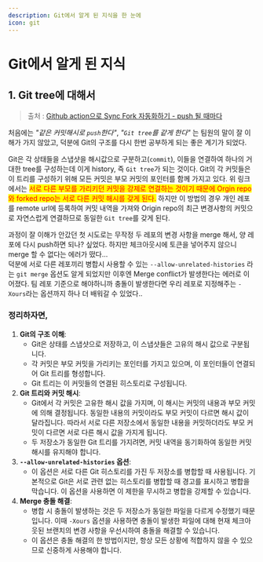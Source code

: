```yaml
---
description: Git에서 알게 된 지식을 한 눈에
icon: git
---
```


# Git에서 알게 된 지식

## 1. Git tree에 대해서

> 출처 : [Github action으로 Sync Fork 자동화하기 - push 될 때마다](https://velog.io/@charming-l/Github-action%EC%9C%BC%EB%A1%9C-push-%EB%90%A0-%EB%95%8C%EB%A7%88%EB%8B%A4-%EC%9E%90%EB%8F%99%EC%9C%BC%EB%A1%9C-%EC%B5%9C%EC%8B%A0%ED%99%94%ED%95%98%EA%B8%B0to-forked-repo)

처음에는 _"같은 커밋해시로 `push`한다"_, _"`Git tree`를 같게 한다"_ 는 팀원의 말이 잘 이해가 가지 않았고, 덕분에 Git의 구조를 다시 한번 공부하게 되는 좋은 계기가 되었다.

Git은 각 상태들을 스냅샷을 해시값으로 구분하고(`commit`), 이들을 연결하여 하나의 거대한 tree를 구성하는데 이게 history, 즉 `Git tree`가 되는 것이다. Git의 각 커밋들은 이 트리를 구성하기 위해 모든 커밋은 부모 커밋의 포인터를 함께 가지고 있다. 위 링크에서는 <mark style="color:red;">서로 다른 부모를 가리키던 커밋을 강제로 연결하는 것이기 때문에 Orgin repo와 forked repo는 서로 다른 커밋 해시를 갖게 된다.</mark> 하지만 이 방법의 경우 개인 레포를 remote url에 등록하여 커밋 내역을 가져와 Origin repo의 최근 변경사항의 커밋으로 자연스럽게 연결하므로 동일한 `Git tree`를 갖게 된다.

과정이 잘 이해가 안갔던 첫 시도로는 무작정 두 레포의 변경 사항을 merge 해서, 양 레포에 다시 push하면 되나? 싶었다. 하지만 체크아웃시에 토큰을 넣어주지 않으니 merge 할 수 없다는 에러가 떴다...\
덕분에 서로 다른 레포끼리 병합시 사용할 수 있는 `--allow-unrelated-histories` 라는 `git merge` 옵션도 알게 되었지만 이후엔 Merge conflict가 발생한다는 에러로 이어졌다. 팀 레포 기준으로 해야하니까 충돌이 발생한다면 우리 레포로 지정해주는 `-Xours`라는 옵션까지 하나 더 배워갈 수 있었다..



### 정리하자면,

1. **Git의 구조 이해**:
   * Git은 상태를 스냅샷으로 저장하고, 이 스냅샷들은 고유의 해시 값으로 구분됩니다.
   * 각 커밋은 부모 커밋을 가리키는 포인터를 가지고 있으며, 이 포인터들이 연결되어 Git 트리를 형성합니다.
   * Git 트리는 이 커밋들의 연결된 히스토리로 구성됩니다.
2. **Git 트리와 커밋 해시**:
   * Git에서 각 커밋은 고유한 해시 값을 가지며, 이 해시는 커밋의 내용과 부모 커밋에 의해 결정됩니다. 동일한 내용의 커밋이라도 부모 커밋이 다르면 해시 값이 달라집니다. 따라서 서로 다른 저장소에서 동일한 내용을 커밋하더라도 부모 커밋이 다르면 서로 다른 해시 값을 가지게 됩니다.
   * 두 저장소가 동일한 Git 트리를 가지려면, 커밋 내역을 동기화하여 동일한 커밋 해시를 유지해야 합니다.
3. **`--allow-unrelated-histories` 옵션**:
   * 이 옵션은 서로 다른 Git 히스토리를 가진 두 저장소를 병합할 때 사용됩니다. 기본적으로 Git은 서로 관련 없는 히스토리를 병합할 때 경고를 표시하고 병합을 막습니다. 이 옵션을 사용하면 이 제한을 무시하고 병합을 강제할 수 있습니다.
4. **Merge 충돌 해결**:
   * 병합 시 충돌이 발생하는 것은 두 저장소가 동일한 파일을 다르게 수정했기 때문입니다. 이때 `-Xours` 옵션을 사용하면 충돌이 발생한 파일에 대해 현재 체크아웃된 브랜치의 변경 사항을 우선시하여 충돌을 해결할 수 있습니다.
   * 이 옵션은 충돌 해결의 한 방법이지만, 항상 모든 상황에 적합하지 않을 수 있으므로 신중하게 사용해야 합니다.
